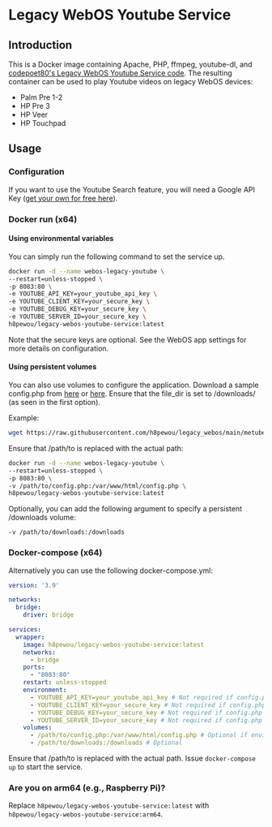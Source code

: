 # Legacy WebOS Youtube Service

## Introduction
This is a Docker image containing Apache, PHP, ffmpeg, youtube-dl, and [codepoet80's Legacy WebOS Youtube Service code](https://github.com/codepoet80/metube-php-servicewrapper). The resulting container can be used to play Youtube videos on legacy WebOS devices:

 - Palm Pre 1-2
 - HP Pre 3
 - HP Veer
 - HP Touchpad

## Usage

### Configuration

If you want to use the Youtube Search feature, you will need a Google API Key ([get your own for free here](https://developers.google.com/youtube/v3/getting-started)).


### Docker run (x64)

#### Using environmental variables
You can simply run the following command to set the service up. 

```bash
docker run -d --name webos-legacy-youtube \
--restart=unless-stopped \
-p 8083:80 \
-e YOUTUBE_API_KEY=your_youtube_api_key \
-e YOUTUBE_CLIENT_KEY=your_secure_key \
-e YOUTUBE_DEBUG_KEY=your_secure_key \
-e YOUTUBE_SERVER_ID=your_secure_key \
h8pewou/legacy-webos-youtube-service:latest
```

Note that the secure keys are optional. See the WebOS app settings for more details on configuration.


#### Using persistent volumes

You can also use volumes to configure the application. Download a sample config.php from [here](https://raw.githubusercontent.com/h8pewou/legacy_webos/main/metube-webos-config.php) or [here](https://raw.githubusercontent.com/codepoet80/metube-php-servicewrapper/main/config-sample.php). Ensure that the file_dir is set to /downloads/ (as seen in the first option).


Example:
```bash
wget https://raw.githubusercontent.com/h8pewou/legacy_webos/main/metube-webos-config.php
```

Ensure that /path/to is replaced with the actual path:

```bash
docker run -d --name webos-legacy-youtube \
--restart=unless-stopped \
-p 8083:80 \
-v /path/to/config.php:/var/www/html/config.php \
h8pewou/legacy-webos-youtube-service:latest
```

Optionally, you can add the following argument to specify a persistent /downloads volume:
```
-v /path/to/downloads:/downloads
```

### Docker-compose (x64)

Alternatively you can use the following docker-compose.yml:

```yaml
version: '3.9'

networks:
  bridge:
    driver: bridge

services:
  wrapper:
    image: h8pewou/legacy-webos-youtube-service:latest
    networks:
      - bridge
    ports:
      - "8083:80"
    restart: unless-stopped
    environment:
      - YOUTUBE_API_KEY=your_youtube_api_key # Not required if config.php volume is configured
      - YOUTUBE_CLIENT_KEY=your_secure_key # Not required if config.php volume is configured
      - YOUTUBE_DEBUG_KEY=your_secure_key # Not required if config.php volume is configured
      - YOUTUBE_SERVER_ID=your_secure_key # Not required if config.php volume is configured
    volumes:
      - /path/to/config.php:/var/www/html/config.php # Optional if environment variables are configured above
      - /path/to/downloads:/downloads # Optional
```

Ensure that /path/to is replaced with the actual path. Issue ```docker-compose up``` to start the service.


### Are you on arm64 (e.g., Raspberry Pi)?

Replace ```h8pewou/legacy-webos-youtube-service:latest``` with ```h8pewou/legacy-webos-youtube-service:arm64```.
